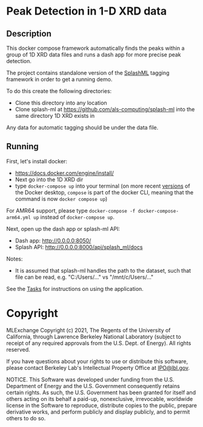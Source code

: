 # Peak Detection in 1-D XRD data

## Description
This docker compose framework automatically finds the peaks within a group of 1D XRD data files and runs a dash app for more precise peak detection.

The project contains standalone version of the [SplashML](./docs/concepts.md#SplashML) tagging framework in order to get a running demo.

To do this create the following directories:

* Clone this directory into any location
* Clone splash-ml at https://github.com/als-computing/splash-ml into the same directory 1D XRD exists in

Any data for automatic tagging should be under the data file.

## Running
First, let's install docker:

* https://docs.docker.com/engine/install/
* Next go into the 1D XRD dir
* type `docker-compose up` into your terminal (on more recent [versions](https://docs.docker.com/compose/#compose-v2-and-the-new-docker-compose-command) of the Docker desktop, `compose` is part of the docker CLI, meaning that the command is now `docker compose up`)

For AMR64 support, please type `docker-compose -f docker-compose-arm64.yml up` instead of `docker-compose up`.

Next, open up the dash app or splash-ml API:

* Dash app: http://0.0.0.0:8050/
* Splash API: http://0.0.0.0:8000/api/splash_ml/docs

Notes:
- It is assumed that splash-ml handles the path to the dataset, such that file can be read, e.g. "C:/Users/..." vs "/mnt/c/Users/..."

See the [Tasks](./docs/tasks.md) for instructions on using the application.

# Copyright
MLExchange Copyright (c) 2021, The Regents of the University of California, through Lawrence Berkeley National Laboratory (subject to receipt of any required approvals from the U.S. Dept. of Energy). All rights reserved.

If you have questions about your rights to use or distribute this software, please contact Berkeley Lab's Intellectual Property Office at IPO@lbl.gov.

NOTICE.  This Software was developed under funding from the U.S. Department of Energy and the U.S. Government consequently retains certain rights.  As such, the U.S. Government has been granted for itself and others acting on its behalf a paid-up, nonexclusive, irrevocable, worldwide license in the Software to reproduce, distribute copies to the public, prepare derivative works, and perform publicly and display publicly, and to permit others to do so.
